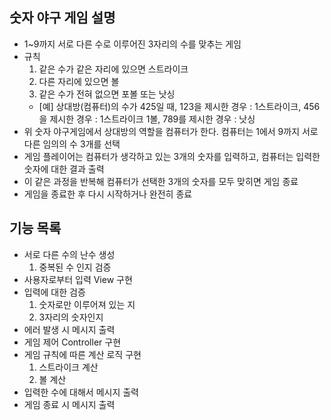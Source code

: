 ## 숫자 야구 게임 설명
- 1~9까지 서로 다른 수로 이루어진 3자리의 수를 맞추는 게임
- 규칙
    1. 같은 수가 같은 자리에 있으면 스트라이크
    2. 다른 자리에 있으면 볼
    3. 같은 수가 전혀 없으면 포볼 또는 낫싱
    - [예] 상대방(컴퓨터)의 수가 425일 때, 123을 제시한 경우 : 1스트라이크, 456을 제시한 경우 : 1스트라이크 1볼, 789를 제시한 경우 : 낫싱
- 위 숫자 야구게임에서 상대방의 역할을 컴퓨터가 한다. 컴퓨터는 1에서 9까지 서로 다른 임의의 수 3개를 선택 
- 게임 플레이어는 컴퓨터가 생각하고 있는 3개의 숫자를 입력하고, 컴퓨터는 입력한 숫자에 대한 결과 출력
- 이 같은 과정을 반복해 컴퓨터가 선택한 3개의 숫자를 모두 맞히면 게임 종료
- 게임을 종료한 후 다시 시작하거나 완전히 종료

## 기능 목록
- 서로 다른 수의 난수 생성
    1. 중복된 수 인지 검증
- 사용자로부터 입력 View 구현
- 입력에 대한 검증
    1. 숫자로만 이루어져 있는 지
    2. 3자리의 숫자인지
- 에러 발생 시 메시지 출력
- 게임 제어 Controller 구현
- 게임 규칙에 따른 계산 로직 구현
    1. 스트라이크 계산
    2. 볼 계산
- 입력한 수에 대해서 메시지 출력
- 게임 종료 시 메시지 출력
 
